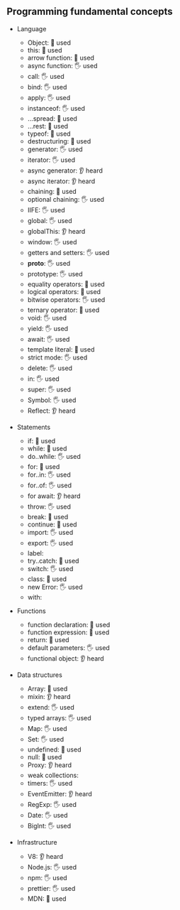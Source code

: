 ## Programming fundamental concepts

- Language
  - Object: 🙋 used
  - this: 🙋 used
  - arrow function: 🙋 used
  - async function: 🖐️ used
  - call: 🖐️ used
  - bind: 🖐️ used
  - apply: 🖐️ used
  - instanceof: 🖐️ used
  - ...spread: 🙋 used
  - ...rest: 🙋 used
  - typeof: 🙋 used
  - destructuring: 🙋 used
  - generator: 🖐️ used
  - iterator: 🖐️ used
  - async generator: 👂 heard
  - async iterator: 👂 heard
  - chaining: 🙋 used
  - optional chaining: 🖐️ used
  - IIFE: 🖐️ used
  - global: 🖐️ used
  - globalThis: 👂 heard
  - window: 🖐️ used
  - getters and setters: 🖐️ used
  - __proto__: 🖐️ used
  - prototype: 🖐️ used
  - equality operators: 🙋 used
  - logical operators: 🙋 used
  - bitwise operators: 🖐️ used
  - ternary operator: 🙋 used
  - void: 🖐️ used
  - yield: 🖐️ used
  - await: 🖐️ used
  - template literal: 🙋 used
  - strict mode: 🖐️ used
  - delete: 🖐️ used
  - in: 🖐️ used
  - super: 🖐️ used
  - Symbol: 🖐️ used
  - Reflect: 👂 heard

- Statements
  - if: 🙋 used
  - while: 🙋 used
  - do..while: 🖐️ used
  - for: 🙋 used
  - for..in: 🖐️ used
  - for..of: 🖐️ used
  - for await: 👂 heard
  - throw: 🖐️ used
  - break: 🙋 used
  - continue: 🙋 used
  - import: 🖐️ used
  - export: 🖐️ used
  - label: 
  - try..catch: 🙋 used
  - switch: 🖐️ used
  - class: 🙋 used
  - new Error: 🖐️ used
  - with: 

- Functions
  - function declaration: 🙋 used
  - function expression: 🙋 used
  - return: 🙋 used
  - default parameters: 🖐️ used
  - functional object: 👂 heard

- Data structures
  - Array: 🙋 used
  - mixin: 👂 heard
  - extend: 🖐️ used
  - typed arrays: 🖐️ used
  - Map: 🖐️ used
  - Set: 🖐️ used
  - undefined: 🙋 used
  - null: 🙋 used
  - Proxy: 👂 heard
  - weak collections: 
  - timers: 🖐️ used
  - EventEmitter: 👂 heard
  - RegExp: 🖐️ used
  - Date: 🖐️ used
  - BigInt: 🖐️ used

- Infrastructure
  - V8: 👂 heard
  - Node.js: 🖐️ used
  - npm: 🖐️ used
  - prettier: 🖐️ used
  - MDN: 🙋 used